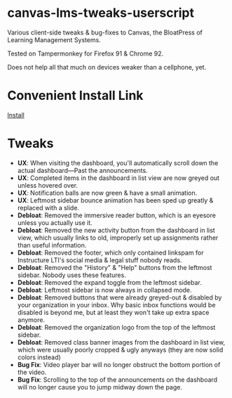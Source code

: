# canvas-lms-tweaks-userscript
Various client-side tweaks &amp; bug-fixes to Canvas, the BloatPress of Learning Management Systems.

Tested on Tampermonkey for Firefox 91 & Chrome 92.

Does not help all that much on devices weaker than a cellphone, yet.

# Convenient Install Link

[Install](https://github.com/Enchoseon/canvas-lms-tweaks-userscript/raw/main/canvas-lms-tweaks.user.js)

# Tweaks

- __UX__: When visiting the dashboard, you'll automatically scroll down the actual dashboard—Past the announcements.
- __UX__: Completed items in the dashboard in list view are now greyed out unless hovered over.
- __UX__: Notification balls are now green & have a small animation.
- __UX__: Leftmost sidebar bounce animation has been sped up greatly & replaced with a slide.
- __Debloat__: Removed the immersive reader button, which is an eyesore unless you actually use it.
- __Debloat__: Removed the new activity button from the dashboard in list view, which usually links to old, improperly set up assignments rather than useful information.
- __Debloat__: Removed the footer, which only contained linkspam for Instructure LTI's social media & legal stuff nobody reads.
- __Debloat__: Removed the "History" & "Help" buttons from the leftmost sidebar. Nobody uses these features.
- __Debloat__: Removed the expand toggle from the leftmost sidebar.
- __Debloat__: Leftmost sidebar is now always in collapsed mode.
- __Debloat__: Removed buttons that were already greyed-out & disabled by your organization in your inbox. Why basic inbox functions would be disabled is beyond me, but at least they won't take up extra space anymore.
- __Debloat__: Removed the organization logo from the top of the leftmost sidebar.
- __Debloat__: Removed class banner images from the dashboard in list view, which were usually poorly cropped & ugly anyways (they are now solid colors instead)
- __Bug Fix__: Video player bar will no longer obstruct the bottom portion of the video.
- __Bug Fix__: Scrolling to the top of the announcements on the dashboard will no longer cause you to jump midway down the page.
